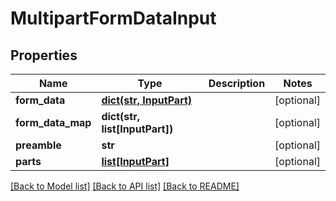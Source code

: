 # MultipartFormDataInput

## Properties
Name | Type | Description | Notes
------------ | ------------- | ------------- | -------------
**form_data** | [**dict(str, InputPart)**](InputPart.md) |  | [optional] 
**form_data_map** | **dict(str, list[InputPart])** |  | [optional] 
**preamble** | **str** |  | [optional] 
**parts** | [**list[InputPart]**](InputPart.md) |  | [optional] 

[[Back to Model list]](../README.md#documentation-for-models) [[Back to API list]](../README.md#documentation-for-api-endpoints) [[Back to README]](../README.md)


